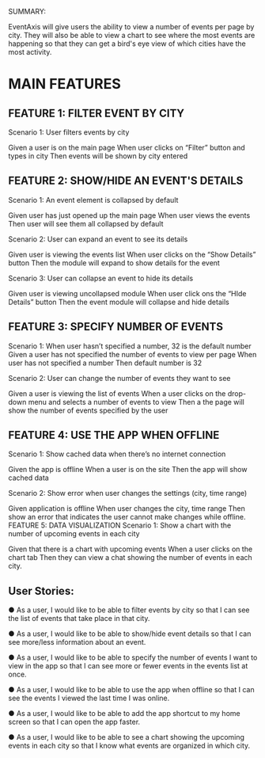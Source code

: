 
SUMMARY: 

EventAxis will give users the ability to view a number of events per page by city. They will also be able to view a chart to see where the most events
are happening so that they can get a bird's eye view of which cities have the most activity. 

# MAIN FEATURES


## FEATURE 1: FILTER EVENT BY CITY


Scenario 1: User filters events by city


Given a user is on the main page
When user clicks on “Filter” button and types in city
Then events will be shown by city entered


## FEATURE 2: SHOW/HIDE AN EVENT'S DETAILS


Scenario 1: An event element is collapsed by default


Given user has just opened up the main page
When user views the events
Then user will see them all collapsed by default


Scenario 2: User can expand an event to see its details


Given user is viewing the events list
When user clicks on the “Show Details” button
Then the module will expand to show details for the event


Scenario 3: User can collapse an event to hide its details


Given user is viewing uncollapsed module
When user click ons the “HIde Details” button
Then the event module will collapse and hide details

## FEATURE 3: SPECIFY NUMBER OF EVENTS


Scenario 1: When user hasn’t specified a number, 32 is the default number
Given a user has not specified the number of events to view per page
When user has not specified a number
Then default number is 32


Scenario 2: User can change the number of events they want to see


Given a user is viewing the list of events 
When a user clicks on the drop-down menu and selects a number of events to view
Then a the page will show the number of events specified by the user




## FEATURE 4: USE THE APP WHEN OFFLINE
Scenario 1: Show cached data when there’s no internet connection


Given the app is offline
When a user is on the site
Then the app will show cached data


Scenario 2: Show error when user changes the settings (city, time range)


Given application is offline
When user changes the city, time range
Then show an error that indicates the user cannot make changes while offline.
FEATURE 5: DATA VISUALIZATION
Scenario 1: Show a chart with the number of upcoming events in each city


Given that there is a chart with upcoming events
When a user clicks on the chart tab
Then they can view a chat showing the number of events in each city. 


## User Stories:

● As a user, I would like to be able to filter events by city so that I can see the list of events that
take place in that city.

● As a user, I would like to be able to show/hide event details so that I can see more/less
information about an event.

● As a user, I would like to be able to specify the number of events I want to view in the app so
that I can see more or fewer events in the events list at once.

● As a user, I would like to be able to use the app when offline so that I can see the events I
viewed the last time I was online.

● As a user, I would like to be able to add the app shortcut to my home screen so that I can
open the app faster.

● As a user, I would like to be able to see a chart showing the upcoming events in each city so
that I know what events are organized in which city.


